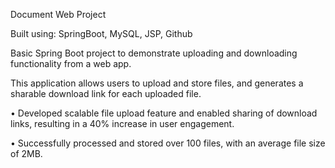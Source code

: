 Document Web Project

Built using: SpringBoot, MySQL, JSP, Github

Basic Spring Boot project to demonstrate uploading and downloading functionality from a web app.

This application allows users to upload and store files, and generates a sharable download link for each uploaded file.

• Developed scalable file upload feature and enabled sharing of download links, resulting in a 40% increase in user engagement.

• Successfully processed and stored over 100 files, with an average file size of 2MB.
